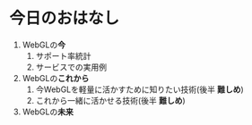 # 今日のおはなし

1. WebGLの**今**
    1. サポート率統計
    2. サービスでの実用例
2. WebGLの**これから**
    1. 今WebGLを軽量に活かすために知りたい技術(後半 **難しめ**)
    2. これから一緒に活かせる技術(後半 **難しめ**)
3. WebGLの**未来**